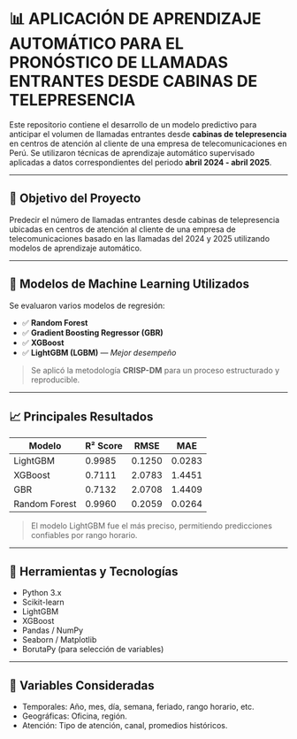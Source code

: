 # 📊 APLICACIÓN DE APRENDIZAJE AUTOMÁTICO PARA EL PRONÓSTICO DE LLAMADAS ENTRANTES DESDE CABINAS DE TELEPRESENCIA 

Este repositorio contiene el desarrollo de un modelo predictivo para anticipar el volumen de llamadas entrantes desde **cabinas de telepresencia** en centros de atención al cliente de una empresa de telecomunicaciones en Perú. Se utilizaron técnicas de aprendizaje automático supervisado aplicadas a datos correspondientes del periodo **abril 2024 - abril 2025**.

---

## 🎯 Objetivo del Proyecto

Predecir el número de llamadas entrantes desde cabinas de telepresencia ubicadas en centros de atención al cliente de una empresa de telecomunicaciones basado en las llamadas del 2024 y 2025 utilizando modelos de aprendizaje automático.

---

## 🧠 Modelos de Machine Learning Utilizados

Se evaluaron varios modelos de regresión:

- ✅ **Random Forest**
- ✅ **Gradient Boosting Regressor (GBR)**
- ✅ **XGBoost**
- ✅ **LightGBM (LGBM)** — *Mejor desempeño*

> Se aplicó la metodología **CRISP-DM** para un proceso estructurado y reproducible.

---

## 📈 Principales Resultados

| Modelo       | R² Score | RMSE   | MAE    |
|--------------|----------|--------|--------|
| LightGBM     | 0.9985   | 0.1250 | 0.0283 |
| XGBoost      | 0.7111   | 2.0783 | 1.4451 |
| GBR          | 0.7132   | 2.0708 | 1.4409 |
| Random Forest| 0.9960   | 0.2059 | 0.0264 |

> El modelo LightGBM fue el más preciso, permitiendo predicciones confiables por rango horario.

---

## 🧰 Herramientas y Tecnologías

- Python 3.x
- Scikit-learn
- LightGBM
- XGBoost
- Pandas / NumPy
- Seaborn / Matplotlib
- BorutaPy (para selección de variables)

---

## 📌 Variables Consideradas
- Temporales: Año, mes, día, semana, feriado, rango horario, etc.
- Geográficas: Oficina, región.
- Atención: Tipo de atención, canal, promedios históricos.



